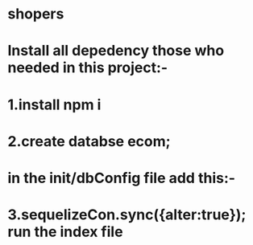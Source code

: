 # shopers
# Install all depedency those who needed in this project:-
# 1.install npm i
# 2.create databse ecom;
# in the init/dbConfig file add this:-
# 3.sequelizeCon.sync({alter:true}); run the index file

